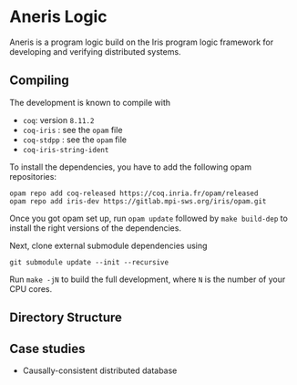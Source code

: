 # Aneris Logic

Aneris is a program logic build on the Iris program logic framework for
developing and verifying distributed systems.

## Compiling

The development is known to compile with

- `coq`: version `8.11.2`
- `coq-iris` : see the `opam` file
- `coq-stdpp` : see the `opam` file
- `coq-iris-string-ident`

To install the dependencies, you have to add the following opam repositories:

    opam repo add coq-released https://coq.inria.fr/opam/released
    opam repo add iris-dev https://gitlab.mpi-sws.org/iris/opam.git

Once you got opam set up, run `opam update` followed by `make build-dep` to
install the right versions of the dependencies.

Next, clone external submodule dependencies using

    git submodule update --init --recursive

Run `make -jN` to build the full development, where `N` is the number of your
CPU cores.

## Directory Structure

## Case studies

- Causally-consistent distributed database

